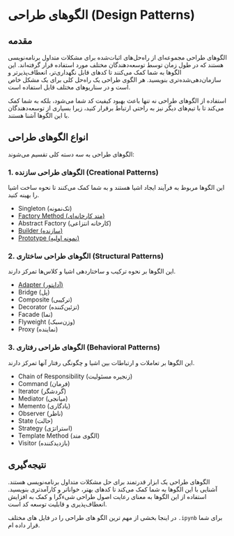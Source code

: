 # الگوهای طراحی (Design Patterns)

## مقدمه
الگوهای طراحی مجموعه‌ای از راه‌حل‌های اثبات‌شده برای مشکلات متداول برنامه‌نویسی هستند که در طول زمان توسط توسعه‌دهندگان مختلف مورد استفاده قرار گرفته‌اند. این الگوها به شما کمک می‌کنند تا کدهای قابل نگهداری‌تر، انعطاف‌پذیرتر و سازمان‌دهی‌شده‌تری بنویسید. هر الگوی طراحی یک راه‌حل کلی برای یک مشکل خاص است و در سناریوهای مختلف قابل استفاده است.

استفاده از الگوهای طراحی نه تنها باعث بهبود کیفیت کد شما می‌شود، بلکه به شما کمک می‌کند تا با تیم‌های دیگر نیز به راحتی ارتباط برقرار کنید، زیرا بسیاری از توسعه‌دهندگان با این الگوها آشنا هستند.

## انواع الگوهای طراحی
الگوهای طراحی به سه دسته کلی تقسیم می‌شوند:

### 1. الگوهای طراحی سازنده (Creational Patterns)
این الگوها مربوط به فرآیند ایجاد اشیا هستند و به شما کمک می‌کنند تا نحوه ساخت اشیا را بهینه کنید.

- Singleton (تک‌نمونه)
- [Factory Method (متد کارخانه‌ای)](abstract_factory.ipynb)
- Abstract Factory (کارخانه انتزاعی)
- [Builder (سازنده)](builder.ipynb)
- [Prototype (نمونه اولیه)](prototype.ipynb)

### 2. الگوهای طراحی ساختاری (Structural Patterns)
این الگوها بر نحوه ترکیب و ساختاردهی اشیا و کلاس‌ها تمرکز دارند.

- [Adapter (آداپتور)](adaptor.ipynb)
- Bridge (پل)
- Composite (ترکیبی)
- Decorator (تزئین‌کننده)
- Facade (نما)
- Flyweight (وزن‌سبک)
- Proxy (نماینده)

### 3. الگوهای طراحی رفتاری (Behavioral Patterns)
این الگوها بر تعاملات و ارتباطات بین اشیا و چگونگی رفتار آنها تمرکز دارند.

- Chain of Responsibility (زنجیره مسئولیت)
- Command (فرمان)
- Iterator (گردشگر)
- Mediator (میانجی)
- Memento (یادگاری)
- Observer (ناظر)
- State (حالت)
- Strategy (استراتژی)
- Template Method (الگوی متد)
- Visitor (بازدیدکننده)

## نتیجه‌گیری
الگوهای طراحی یک ابزار قدرتمند برای حل مشکلات متداول برنامه‌نویسی هستند. آشنایی با این الگوها به شما کمک می‌کند تا کدهای بهتر، خواناتر و کارآمدتری بنویسید. استفاده از این الگوها به معنای رعایت اصول طراحی شیءگرا و کمک به افزایش انعطاف‌پذیری و قابلیت توسعه کد است.

در اینجا بخشی از مهم ترین الگو های طراحی را در فایل های مختلف `.ipynb` برای شما قرار داده ام.
